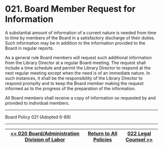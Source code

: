 # 021. Board Member Request for Information

A substantial amount of information of a current nature is needed from time to time by members of the Board in a satisfactory discharge of their duties. Such information may be in addition to the information provided to the Board in regular reports.

As a general rule Board members will request such additional information from the Library Director at a regular Board meeting. The request shall include a time schedule and permit the Library Director to respond at the next regular meeting except when the need is of an immediate nature. In such instances, it shall be the responsibility of the Library Director to respond promptly and to keep the Board member making the request informed as to the progress of the preparation of the information.

All Board members shall receive a copy of information so requested by and provided to individual members.

---

Board Policy 021 (Adopted 6-89)

---
[<< 020 Board/Administration Division of Labor](/policies/000-internal-policies/020.md) | [Return to All Policies](/policies/) | [022 Legal Counsel >>](/policies/000-internal-policies/022.md)
--- | --- | ---

